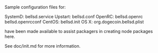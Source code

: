 Sample configuration files for:

SystemD: bellsd.service
Upstart: bellsd.conf
OpenRC:  bellsd.openrc
         bellsd.openrcconf
CentOS:  bellsd.init
OS X:    org.dogecoin.bellsd.plist

have been made available to assist packagers in creating node packages here.

See doc/init.md for more information.
